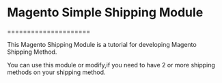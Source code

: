 # Magento Simple Shipping Module
=====================

This Magento Shipping Module is a tutorial for developing Magento Shipping Method.

You can use this module or modify,if you need to have 2 or more shipping methods on your shipping method.



